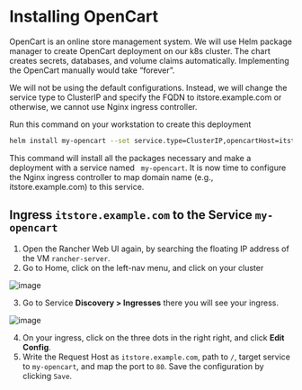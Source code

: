 # Installing OpenCart 

OpenCart is an online store management system. We will use Helm package manager to create OpenCart deployment on our k8s cluster. The chart creates
secrets, databases, and volume claims automatically. Implementing the OpenCart manually would take
“forever”.

We will not be using the default configurations. Instead, we will change the service type to ClusterIP and specify the FQDN to 
itstore.example.com or otherwise, we  cannot use Nginx ingress controller.

Run this command on your workstation to create this deployment

```bash
helm install my-opencart --set service.type=ClusterIP,opencartHost=itstore.example.com oci://registry-1.docker.io/bitnamicharts/opencart
```

This command will install all the packages necessary and make a deployment with a service named ``` my-opencart```. It is now time to configure the Nginx ingress controller to map domain name (e.g., itstore.example.com) to this service.

## Ingress ```itstore.example.com``` to the Service ```my-opencart```

1. Open the Rancher Web UI again, by searching the floating IP address of the VM ```rancher-server```.
2. Go to Home, click on the left-nav menu, and click on your cluster

![image](https://github.com/samishafique786/container-orch-w-k8s/assets/108603607/5d7aa197-c53b-45ce-9ba0-b7e75a7937d0)

3. Go to Service **Discovery > Ingresses** there you will see your ingress.

![image](https://github.com/samishafique786/container-orch-w-k8s/assets/108603607/7063ff81-9c76-4ff3-bef2-031d6e985540)

4. On your ingress, click on the three dots in the right right, and click **Edit Config**.
5. Write the Request Host as ```itstore.example.com```, path to ```/```, target service to ```my-opencart```, and map the port to ```80```. Save the configuration by clicking ```Save```.
